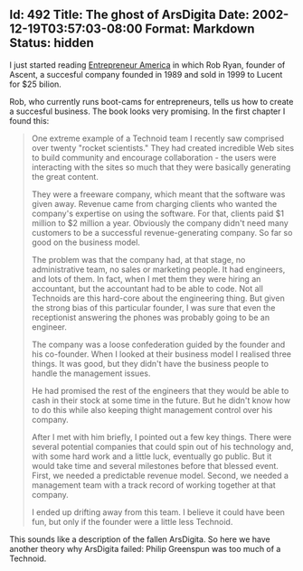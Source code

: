 Id: 492
Title: The ghost of ArsDigita
Date: 2002-12-19T03:57:03-08:00
Format: Markdown
Status: hidden
--------------
I just started reading [Entrepreneur
America](http://www.amazon.com/exec/obidos/tg/detail/-/006662066X/) in
which Rob Ryan, founder of Ascent, a succesful company founded in 1989
and sold in 1999 to Lucent for $25 bilion.

Rob, who currently runs boot-cams for entrepreneurs, tells us how to create a succesful business. The book looks very promising. In the first chapter I found this:

> One extreme example of a Technoid team I recently saw comprised over
> twenty "rocket scientists." They had created incredible Web sites to
> build community and encourage collaboration - the users were
> interacting with the sites so much that they were basically generating
> the great content.
>
> They were a freeware company, which meant that the software was given
> away. Revenue came from charging clients who wanted the company's
> expertise on using the software. For that, clients paid $1 million to
> $2 million a year. Obviously the company didn't need many customers
> to be a successful revenue-generating company. So far so good on the
> business model.
>
> The problem was that the company had, at that stage, no administrative
> team, no sales or marketing people. It had engineers, and lots of
> them. In fact, when I met them they were hiring an accountant, but the
> accountant had to be able to code. Not all Technoids are this
> hard-core about the engineering thing. But given the strong bias of
> this particular founder, I was sure that even the receptionist
> answering the phones was probably going to be an engineer.
>
> The company was a loose confederation guided by the founder and his
> co-founder. When I looked at their business model I realised three
> things. It was good, but they didn't have the business people to
> handle the management issues.
>
> He had promised the rest of the engineers that they would be able to
> cash in their stock at some time in the future. But he didn't know how
> to do this while also keeping thight management control over his
> company.
>
> After I met with him briefly, I pointed out a few key things. There
> were several potential companies that could spin out of his technology
> and, with some hard work and a little luck, eventually go public. But
> it would take time and several milestones before that blessed event.
> First, we needed a predictable revenue model. Second, we needed a
> management team with a track record of working together at that
> company.
>
> I ended up drifting away from this team. I believe it could have been
> fun, but only if the founder were a little less Technoid.

This sounds like a description of the fallen ArsDigita. So here we have
another theory why ArsDigita failed: Philip Greenspun was too much of
a Technoid.
